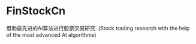 # FinStockCn
借助最先进的AI算法进行股票交易研究. (Stock trading research with the help of the most advanced AI algorithms)
